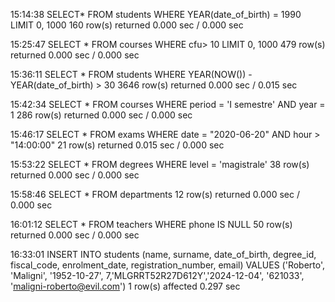 15:14:38	SELECT* FROM students WHERE YEAR(date_of_birth) = 1990 LIMIT 0, 1000	160 row(s) returned	0.000 sec / 0.000 sec

15:25:47	SELECT * FROM courses WHERE cfu> 10 LIMIT 0, 1000	479 row(s) returned	0.000 sec / 0.000 sec

15:36:11	SELECT * FROM students WHERE YEAR(NOW()) - YEAR(date_of_birth) > 30	3646 row(s) returned	0.000 sec / 0.015 sec

15:42:34	SELECT * FROM courses WHERE period = 'I semestre' AND year = 1	286 row(s) returned	0.000 sec / 0.000 sec

15:46:17	SELECT * FROM exams WHERE date = "2020-06-20" AND hour > "14:00:00"	21 row(s) returned	0.015 sec / 0.000 sec

15:53:22	SELECT *  FROM degrees  WHERE level = 'magistrale'	38 row(s) returned	0.000 sec / 0.000 sec

15:58:46	SELECT * FROM departments	12 row(s) returned	0.000 sec / 0.000 sec

16:01:12	SELECT *  FROM teachers WHERE phone IS NULL	50 row(s) returned	0.000 sec / 0.000 sec

16:33:01	INSERT INTO students (name, surname, date_of_birth, degree_id, fiscal_code, enrolment_date, registration_number, email)  VALUES ('Roberto', 'Maligni', '1952-10-27', 7,'MLGRRT52R27D612Y','2024-12-04', '621033', 'maligni-roberto@evil.com')	1 row(s) affected	0.297 sec